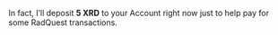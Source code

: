 In fact, I’ll deposit **5 XRD** to your Account right now just to help pay for some RadQuest transactions.
